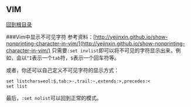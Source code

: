 VIM
------
[回到根目录](./README.md)

###Vim中显示不可见字符
参考资料：[http://yejinxin.github.io/show-nonprinting-character-in-vim/](http://yejinxin.github.io/show-nonprinting-character-in-vim/)
只需要`:set invlist`即可以将不可见的字符显示出来，例如，会以`^I`表示一个`tab`符，`$`表示一个回车符等。

或者，你还可以自己定义不可见字符的显示方式：

    set listchars=eol:$,tab:>-,trail:~,extends:>,precedes:<
    set list

最后，`:set nolist`可以回到正常的模式。
